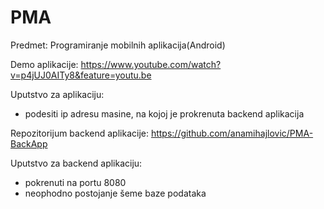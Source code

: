 # PMA
Predmet: Programiranje mobilnih aplikacija(Android)

Demo aplikacije: https://www.youtube.com/watch?v=p4jUJ0AITy8&feature=youtu.be

Uputstvo za aplikaciju:
  - podesiti ip adresu masine, na kojoj je prokrenuta backend aplikacija

Repozitorijum backend aplikacije: https://github.com/anamihajlovic/PMA-BackApp

Uputstvo za backend aplikaciju:
  - pokrenuti na portu 8080
  - neophodno postojanje šeme baze podataka


